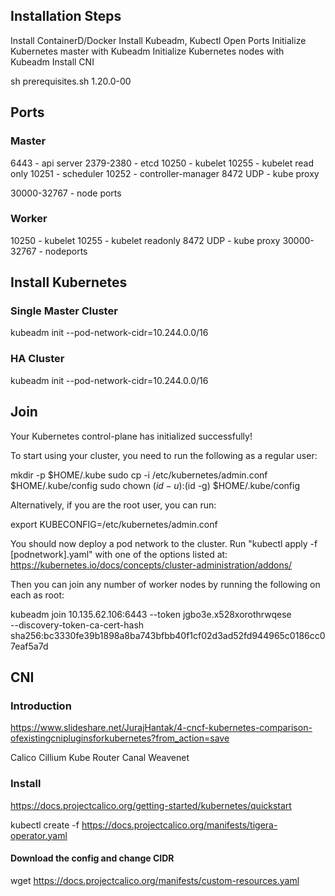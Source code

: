 ## Installation Steps

Install ContainerD/Docker
Install Kubeadm, Kubectl
Open Ports
Initialize Kubernetes master with Kubeadm
Initialize Kubernetes nodes with Kubeadm
Install CNI





sh prerequisites.sh 1.20.0-00

## Ports

### Master

6443 - api server
2379-2380 - etcd
10250 - kubelet
10255 - kubelet read only
10251 - scheduler 
10252 - controller-manager
8472 UDP  - kube proxy

30000-32767  - node ports


### Worker

10250 - kubelet
10255 - kubelet readonly
8472 UDP -  kube proxy
30000-32767 - nodeports


## Install Kubernetes

### Single Master Cluster
kubeadm init --pod-network-cidr=10.244.0.0/16

### HA Cluster
kubeadm init --pod-network-cidr=10.244.0.0/16

## Join

Your Kubernetes control-plane has initialized successfully!

To start using your cluster, you need to run the following as a regular user:

  mkdir -p $HOME/.kube
  sudo cp -i /etc/kubernetes/admin.conf $HOME/.kube/config
  sudo chown $(id -u):$(id -g) $HOME/.kube/config

Alternatively, if you are the root user, you can run:

  export KUBECONFIG=/etc/kubernetes/admin.conf

You should now deploy a pod network to the cluster.
Run "kubectl apply -f [podnetwork].yaml" with one of the options listed at:
  https://kubernetes.io/docs/concepts/cluster-administration/addons/

Then you can join any number of worker nodes by running the following on each as root:

kubeadm join 10.135.62.106:6443 --token jgbo3e.x528xorothrwqese \
    --discovery-token-ca-cert-hash sha256:bc3330fe39b1898a8ba743bfbb40f1cf02d3ad52fd944965c0186cc07eaf5a7d 



## CNI

### Introduction

https://www.slideshare.net/JurajHantak/4-cncf-kubernetes-comparison-ofexistingcnipluginsforkubernetes?from_action=save

Calico
Cillium
Kube Router
Canal
Weavenet

### Install 
https://docs.projectcalico.org/getting-started/kubernetes/quickstart

kubectl create -f https://docs.projectcalico.org/manifests/tigera-operator.yaml
#### Download the config and change CIDR 
wget https://docs.projectcalico.org/manifests/custom-resources.yaml


